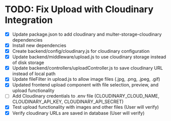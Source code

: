 # TODO: Fix Upload with Cloudinary Integration

- [x] Update package.json to add cloudinary and multer-storage-cloudinary dependencies
- [x] Install new dependencies
- [x] Create backend/config/cloudinary.js for cloudinary configuration
- [x] Update backend/middleware/upload.js to use cloudinary storage instead of disk storage
- [x] Update backend/controllers/uploadController.js to save cloudinary URL instead of local path
- [x] Update fileFilter in upload.js to allow image files (.jpg, .png, .jpeg, .gif)
- [x] Updated frontend upload component with file selection, preview, and upload functionality
- [ ] Add Cloudinary credentials to .env file (CLOUDINARY_CLOUD_NAME, CLOUDINARY_API_KEY, CLOUDINARY_API_SECRET)
- [x] Test upload functionality with images and other files (User will verify)
- [x] Verify cloudinary URLs are saved in database (User will verify)

